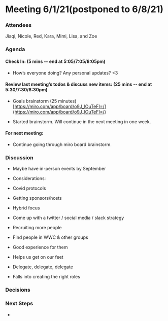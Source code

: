 # Meeting 6/1/21(postponed to 6/8/21)

### Attendees

Jiaqi, Nicole, Red, Kara, Mimi, Lisa, and Zoe

### Agenda

#### Check In: (5 mins -- end at 5:05/7:05/8:05pm)

-   How’s everyone doing? Any personal updates? <3
    

#### Review last meeting’s todos & discuss new items: (25 mins -- end at 5:30/7:30/8:30pm)

-   Goals brainstorm (25 minutes) [https://miro.com/app/board/o9J_lOuTeFI=/](https://miro.com/app/board/o9J_lOuTeFI=/)
    

-   Started brainstorm. Will continue in the next meeting in one week.
    

#### For next meeting:

-   Continue going through miro board brainstorm.
    

### Discussion

-   Maybe have in-person events by September
    

-   Considerations:
    

-   Covid protocols
    
-   Getting sponsors/hosts
    
-   Hybrid focus
    

-   Come up with a twitter / social media / slack strategy
    

-   Recruiting more people
    

-   Find people in WWC & other groups
    

-   Good experience for them
    
-   Helps us get on our feet
    
-   Delegate, delegate, delegate
    

-   Falls into creating the right roles
    

### Decisions

  

### Next Steps

-